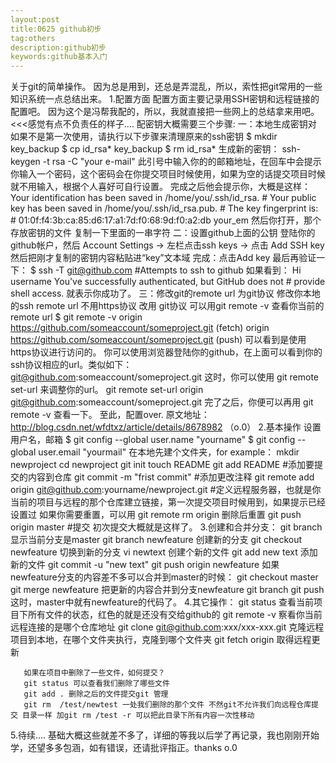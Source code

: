 ```yaml
---
layout:post
title:0625 github初步
tag:others
description:github初步
keywords:github基本入门
---
```

关于git的简单操作。
因为总是用到，还总是弄混乱，所以，索性把git常用的一些知识系统一点总结出来。
1.配置方面
  配置方面主要记录用SSH密钥和远程链接的配置吧。
  因为这个是冯帮我配的，所以，我就直接把一些网上的总结拿来用吧。<<<感觉有点不负责任的样子....
  配密钥大概需要三个步骤:
  一：本地生成密钥对
      如果不是第一次使用，请执行以下步骤来清理原来的ssh密钥
      $ mkdir key_backup
      $ cp id_rsa* key_backup
      $ rm id_rsa*
      生成新的密钥：
      ssh-keygen -t rsa -C "your e-mail"
      此引号中输入你的的邮箱地址，在回车中会提示你输入一个密码，这个密码会在你提交项目时候使用，如果为空的话提交项目时候就不用输入，根据个人喜好可自行设置。
      完成之后他会提示你，大概是这样：
      Your identification has been saved in /home/you/.ssh/id_rsa. 
      # Your public key has been saved in /home/you/.ssh/id_rsa.pub. 
      # The key fingerprint is: # 01:0f:f4:3b:ca:85:d6:17:a1:7d:f0:68:9d:f0:a2:db your_em
      然后你打开，那个存放密钥的文件 复制一下里面的一串字符
  二：设置github上面的公钥
      登陆你的github帐户，然后 Account Settings -> 左栏点击ssh keys -> 点击 Add SSH key 
      然后把刚才复制的密钥内容粘贴进“key”文本域
      完成：点击Add key
      最后再验证一下：
      $ ssh -T git@github.com
      #Attempts to ssh to github
      如果看到：
       Hi username You've successfully authenticated, but GitHub does not # provide shell access.
       就表示你成功了。
  三：修改git的remote url 为git协议
      修改你本地的ssh remote url 不用https协议 改用 git协议
      可以用git remote -v 查看你当前的remote url
      $ git remote -v
      origin https://github.com/someaccount/someproject.git (fetch) 
      origin https://github.com/someaccount/someproject.git (push)
      可以看到是使用https协议进行访问的。
      你可以使用浏览器登陆你的github，在上面可以看到你的ssh协议相应的url。类似如下：
      git@github.com:someaccount/someproject.git
      这时，你可以使用 git remote set-url 来调整你的url。
      git remote set-url origin git@github.com:someaccount/someproject.git
      完了之后，你便可以再用 git remote -v 查看一下。
      至此，配置over.
      原文地址：http://blog.csdn.net/wfdtxz/article/details/8678982 （o.0）
2.基本操作
       设置用户名，邮箱
       $ git config --global user.name "yourname"
       $ git config --global user.email  "yourmail"
       在本地先建个文件夹，for example：
       mkdir newproject
       cd newproject
       git init
       touch README
       git add README #添加要提交的内容到仓库 
       git commit -m "frist commit" #添加更改注释
       git remote add origin git@github.com:yourname/newproject.git #定义远程服务器，也就是你当前的项目与远程的那个仓库建立链接，第一次提交项目时候用到，如果提示已经设置过 如果你需要重置，可以用 git remote rm origin 删除后重置
       git push origin master #提交
       初次提交大概就是这样了。
3.创建和合并分支：
       git branch  显示当前分支是master
       git branch newfeature 创建新的分支
       git checkout newfeature 切换到新的分支
       vi newtext 创建个新的文件
       git add new text 添加新的文件
       git commit -u "new text"
       git push origin newfeature 
       如果newfeature分支的内容差不多可以合并到master的时候：
       git checkout master
       git merge newfeature  把更新的内容合并到分支newfeature
       git branch
       git push
       这时，master中就有newfeature的代码了。
4.其它操作：
       git status  查看当前项目下所有文件的状态，红色的就是还没有交给github的
       git remote -v 察看你当前远程连接的是哪个仓库地址
       git clone git@github.com:xxx/xxx-xxx.git 克隆远程项目到本地，在哪个文件夹执行，克隆到哪个文件夹
       git fetch origin 取得远程更新
       
       如果在项目中删除了一些文件，如何提交？
       git status 可以查看我们删除了哪些文件
       git add . 删除之后的文件提交git 管理
       git rm  /test/newtest 一处我们删除的那个文件 不然git不允许我们向远程仓库提交 目录一样 加git rm /test -r 可以把此目录下所有内容一次性移动
       
5.待续....
基础大概这些就差不多了，详细的等我以后学了再记录，我也刚刚开始学，还望多多包涵，如有错误，还请批评指正。thanks  o.0



